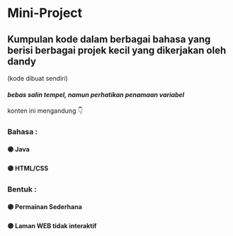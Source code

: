 # Mini-Project
## Kumpulan kode dalam berbagai bahasa yang berisi berbagai projek kecil yang dikerjakan oleh dandy
(kode dibuat sendiri) 
#### _bebas salin tempel, namun perhatikan penamaan variabel_


konten ini mengandung 👇
### Bahasa :
#### 🟣 Java
#### 🟣 HTML/CSS

### Bentuk :
#### 🟣 Permainan Sederhana
#### 🟣 Laman WEB tidak interaktif

